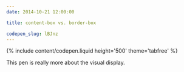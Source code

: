 ```yaml
---
date: 2014-10-21 12:00:00

title: content-box vs. border-box

codepen_slug: lBJnz
---
```



{% include content/codepen.liquid height='500' theme='tabfree' %}

This pen is really more about the visual display.
